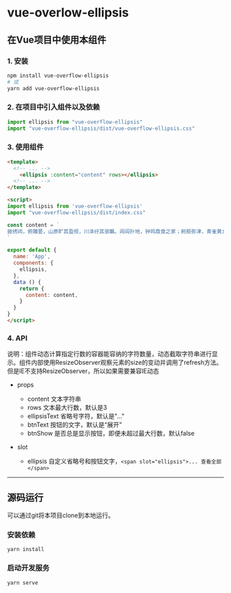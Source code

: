 # vue-overlow-ellipsis

## 在Vue项目中使用本组件

### 1. 安装
```bash
npm install vue-overflow-ellipsis
# 或
yarn add vue-overflow-ellipsis
```

### 2. 在项目中引入组件以及依赖

```js
import ellipsis from "vue-overflow-ellipsis"
import "vue-overflow-ellipsis/dist/vue-overflow-ellipsis.css"
```

### 3. 使用组件
```html
<template>
  <!-- ... -->
    <ellipsis :content="content" rows></ellipsis>
  <!-- ... -->
</template>

<script>
import ellipsis from 'vue-overflow-ellipsis'
import "vue-overflow-ellipsis/dist/index.css"

const content = `
披绣闼，俯雕甍，山原旷其盈视，川泽纡其骇瞩。闾阎扑地，钟鸣鼎食之家；舸舰弥津，青雀黄龙之舳。云销雨霁，彩彻区明。落霞与孤鹜齐飞，秋水共长天一色。渔舟唱晚，响穷彭蠡之滨；雁阵惊寒，声断衡阳之浦。遥襟甫畅，逸兴遄飞。爽籁发而清风生，纤歌凝而白云遏。睢园绿竹，气凌彭泽之樽；邺水朱华，光照临川之笔。四美具，二难并。穷睇眄于中天，极娱游于暇日。天高地迥，觉宇宙之无穷；兴尽悲来，识盈虚之有数。望长安于日下，目吴会于云间。地势极而南溟深，天柱高而北辰远。关山难越，谁悲失路之人？萍水相逢，尽是他乡之客。怀帝阍而不见，奉宣室以何年？
`

export default {
  name: 'App',
  components: {
    ellipsis,
  },
  data () {
    return {
      content: content,
    }
  }
}
</script>
```

### 4. API
说明：组件动态计算指定行数的容器能容纳的字符数量，动态截取字符串进行显示。组件内部使用ResizeObserver观察元素的size的变动并调用了refresh方法。但是IE不支持ResizeObserver，所以如果需要兼容IE动态

- props
  - content 文本字符串
  - rows 文本最大行数，默认是3
  - ellipsisText 省略号字符，默认是"..."
  - btnText 按钮的文字，默认是“展开”
  - btnShow 是否总是显示按钮，即便未超过最大行数，默认false

- slot
  - ellipsis 自定义省略号和按钮文字，`<span slot="ellipsis">... 查看全部</span>`


---

## 源码运行
可以通过git将本项目clone到本地运行。

### 安装依赖
```
yarn install
```

### 启动开发服务
```
yarn serve
```

